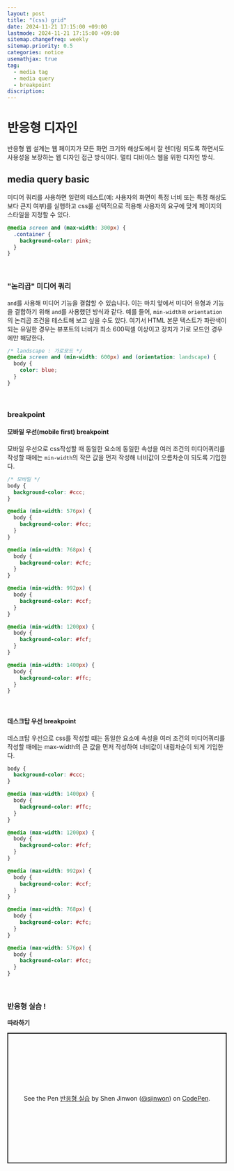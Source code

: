 ```yaml
---
layout: post
title: "(css) grid"
date: 2024-11-21 17:15:00 +09:00
lastmode: 2024-11-21 17:15:00 +09:00
sitemap.changefreq: weekly
sitemap.priority: 0.5
categories: notice
usemathjax: true
tag:
  - media tag
  - media query
  - breakpoint
discription:
---
```


# 반응형 디자인

반응형 웹 설계는 웹 페이지가 모든 화면 크기와 해상도에서 잘 렌더링 되도록 하면서도 사용성을 보장하는 웹 디자인 접근 방식이다. 멀티 디바이스 웹을 위한 디자인 방식.

## media query basic

미디어 쿼리를 사용하면 일련의 테스트(예: 사용자의 화면이 특정 너비 또는 특정 해상도보다 큰지 여부)를 실행하고 css룰 선택적으로 적용해 사용자의 요구에 맞게 페이지의 스타일을 지정할 수 있다.

```css
@media screen and (max-width: 300px) {
  .container {
    background-color: pink;
  }
}
```

<br>

### "논리곱" 미디어 쿼리

`and`를 사용해 미디어 기능을 결합할 수 있습니다. 이는 마치 앞에서 미디어 유형과 기능을 결합하기 위해 `and`를 사용했던 방식과 같다. 예를 들어, `min-width와` `orientation`의 논리곱 조건을 테스트해 보고 싶을 수도 있다. 여기서 HTML 본문 텍스트가 파란색이 되는 유일한 경우는 뷰포트의 너비가 최소 600픽셀 이상이고 장치가 가로 모드인 경우에만 해당한다.

```css
/* landscape : 가로모드 */
@media screen and (min-width: 600px) and (orientation: landscape) {
  body {
    color: blue;
  }
}
```

<br>

### breakpoint

#### 모바일 우선(mobile first) breakpoint

모바일 우선으로 css작성할 때 동일한 요소에 동일한 속성을 여러 조건의 미디어쿼리를 작성할 때에는 `min-width`의 작은 값을 먼저 작성해 너비값이 오름차순이 되도록 기입한다.

```css
/* 모바일 */
body {
  background-color: #ccc;
}

@media (min-width: 576px) {
  body {
    background-color: #fcc;
  }
}

@media (min-width: 768px) {
  body {
    background-color: #cfc;
  }
}

@media (min-width: 992px) {
  body {
    background-color: #ccf;
  }
}

@media (min-width: 1200px) {
  body {
    background-color: #fcf;
  }
}

@media (min-width: 1400px) {
  body {
    background-color: #ffc;
  }
}
```

<br>

#### 데스크탑 우선 breakpoint

데스크탑 우선으로 css를 작성할 떄는 동일한 요소에 속성을 여러 조건의 미디어쿼리를 작성할 때에는 max-width의 큰 값을 먼저 작성하여 너비값이 내림차순이 되게 기입한다.

```css
body {
  background-color: #ccc;
}

@media (max-width: 1400px) {
  body {
    background-color: #ffc;
  }
}

@media (max-width: 1200px) {
  body {
    background-color: #fcf;
  }
}

@media (max-width: 992px) {
  body {
    background-color: #ccf;
  }
}

@media (max-width: 768px) {
  body {
    background-color: #cfc;
  }
}

@media (max-width: 576px) {
  body {
    background-color: #fcc;
  }
}
```

<br>

### 반응형 실습 !

**따라하기**

<p class="codepen" data-height="300" data-default-tab="html,result" data-slug-hash="dyxBJrE" data-pen-title="반응형 실습" data-user="sjinwon" style="height: 300px; box-sizing: border-box; display: flex; align-items: center; justify-content: center; border: 2px solid; margin: 1em 0; padding: 1em;">
  <span>See the Pen <a href="https://codepen.io/sjinwon/pen/dyxBJrE">
  반응형 실습</a> by Shen Jinwon (<a href="https://codepen.io/sjinwon">@sjinwon</a>)
  on <a href="https://codepen.io">CodePen</a>.</span>
</p>
<script async src="https://cpwebassets.codepen.io/assets/embed/ei.js"></script>
